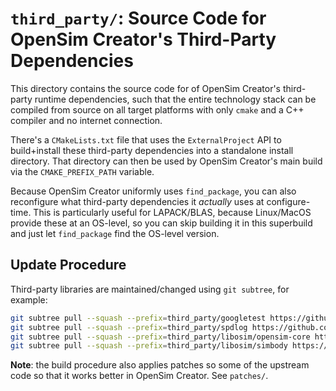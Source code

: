 # `third_party/`: Source Code for OpenSim Creator's Third-Party Dependencies

This directory contains the source code for of OpenSim Creator's third-party runtime
dependencies, such that the entire technology stack can be compiled from source on
all target platforms with only `cmake` and a C++ compiler and no internet connection.

There's a `CMakeLists.txt` file that uses the `ExternalProject` API to build+install
these third-party dependencies into a standalone install directory. That directory
can then be used by OpenSim Creator's main build via the `CMAKE_PREFIX_PATH` variable.

Because OpenSim Creator uniformly uses `find_package`, you can also reconfigure what
third-party dependencies it *actually* uses at configure-time. This is particularly
useful for LAPACK/BLAS, because Linux/MacOS provide these at an OS-level, so you can
skip building it in this superbuild and just let `find_package` find the OS-level
version.


## Update Procedure

Third-party libraries are maintained/changed using `git subtree`, for example:

```bash
git subtree pull --squash --prefix=third_party/googletest https://github.com/google/googletest v1.17.0
git subtree pull --squash --prefix=third_party/spdlog https://github.com/gabime/spdlog.git v1.15.3
git subtree pull --squash --prefix=third_party/libosim/opensim-core https://github.com/opensim-org/opensim-core.git 7f3ec440a6b0aef2405fcdfc67946786cb9cbd98
git subtree pull --squash --prefix=third_party/libosim/simbody https://github.com/simbody/simbody.git 77bf63c030e4c30112952602abe120afedbdb1e6
```

**Note**: the build procedure also applies patches so some of the upstream code so
that it works better in OpenSim Creator. See `patches/`.

